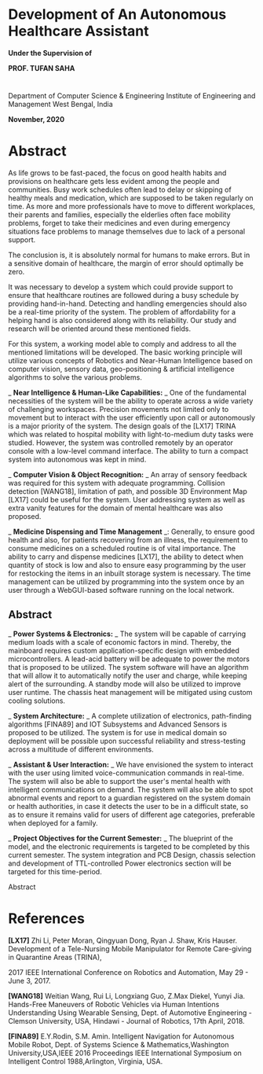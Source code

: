 # **Development of An Autonomous Healthcare Assistant**

**Under the Supervision of**

**PROF. TUFAN SAHA**

#

 Department of Computer Science &amp; Engineering Institute of Engineering and Management West Bengal, India

**November, 2020**

# Abstract

As life grows to be fast-paced, the focus on good health habits and provisions on healthcare gets less evident among the people and communities. Busy work schedules often lead to delay or skipping of healthy meals and medication, which are supposed to be taken regularly on time. As more and more professionals have to move to different workplaces, their parents and families, especially the elderlies often face mobility problems, forget to take their medicines and even during emergency situations face problems to manage themselves due to lack of a personal support.

The conclusion is, it is absolutely normal for humans to make errors. But in a sensitive domain of healthcare, the margin of error should optimally be zero.

It was necessary to develop a system which could provide support to ensure that healthcare routines are followed during a busy schedule by providing hand-in-hand. Detecting and handling emergencies should also be a real-time priority of the system. The problem of affordability for a helping hand is also considered along with its reliability. Our study and research will be oriented around these mentioned fields.

For this system, a working model able to comply and address to all the mentioned limitations will be developed. The basic working principle will utilize various concepts of Robotics and Near-Human Intelligence based on computer vision, sensory data, geo-positioning &amp; artificial intelligence algorithms to solve the various problems.

_ **Near Intelligence &amp; Human-Like Capabilities:** _ One of the fundamental necessities of the system will be the ability to operate across a wide variety of challenging workspaces. Precision movements not limited only to movement but to interact with the user efficiently upon call or autonomously is a major priority of the system. The design goals of the [LX17] TRINA which was related to hospital mobility with light-to-medium duty tasks were studied. However, the system was controlled remotely by an operator console with a low-level command interface. The ability to turn a compact system into autonomous was kept in mind.

_ **Computer Vision &amp; Object Recognition:** _ An array of sensory feedback was required for this system with adequate programming. Collision detection [WANG18], limitation of path, and possible 3D Environment Map [LX17] could be useful for the system. User addressing system as well as extra vanity features for the domain of mental healthcare was also proposed.

_ **Medicine Dispensing and Time Management** _: Generally, to ensure good health and also, for patients recovering from an illness, the requirement to consume medicines on a scheduled routine is of vital importance. The ability to carry and dispense medicines [LX17], the ability to detect when quantity of stock is low and also to ensure easy programming by the user for restocking the items in an inbuilt storage system is necessary. The time management can be utilized by programming into the system once by an user through a WebGUI-based software running on the local network.

## Abstract

_ **Power Systems &amp; Electronics:** _ The system will be capable of carrying medium loads with a scale of economic factors in mind. Thereby, the mainboard requires custom application-specific design with embedded microcontrollers. A lead-acid battery will be adequate to power the motors that is proposed to be utilized. The system software will have an algorithm that will allow it to automatically notify the user and charge, while keeping alert of the surrounding. A standby mode will also be utilized to improve user runtime. The chassis heat management will be mitigated using custom cooling solutions.

_ **System Architecture:** _ A complete utilization of electronics, path-finding algorithms [FINA89] and IOT Subsystems and Advanced Sensors is proposed to be utilized. The system is for use in medical domain so deployment will be possible upon successful reliability and stress-testing across a multitude of different environments.

_ **Assistant &amp; User Interaction:** _ We have envisioned the system to interact with the user using limited voice-communication commands in real-time. The system will also be able to support the user&#39;s mental health with intelligent communications on demand. The system will also be able to spot abnormal events and report to a guardian registered on the system domain or health authorities, in case it detects the user to be in a difficult state, so as to ensure it remains valid for users of different age categories, preferable when deployed for a family.

_ **Project Objectives for the Current Semester:** _ The blueprint of the model, and the electronic requirements is targeted to be completed by this current semester. The system integration and PCB Design, chassis selection and development of TTL-controlled Power electronics section will be targeted for this time-period.

Abstract

# References

**[LX17]** Zhi Li, Peter Moran, Qingyuan Dong, Ryan J. Shaw, Kris Hauser. Development of a Tele-Nursing Mobile Manipulator for Remote Care-giving in Quarantine Areas (TRINA),

2017 IEEE International Conference on Robotics and Automation, May 29 - June 3, 2017.

**[WANG18]** Weitian Wang, Rui Li, Longxiang Guo, Z.Max Diekel, Yunyi Jia. Hands-Free Maneuvers of Robotic Vehicles via Human Intentions Understanding Using Wearable Sensing, Dept. of Automotive Engineering - Clemson University, USA, Hindawi - Journal of Robotics, 17th April, 2018.

**[FINA89]** E.Y.Rodin, S.M. Amin. Intelligent Navigation for Autonomous Mobile Robot, Dept. of Systems Science &amp; Mathematics,Washington University,USA,IEEE 2016 Proceedings IEEE International Symposium on Intelligent Control 1988,Arlington, Virginia, USA.
